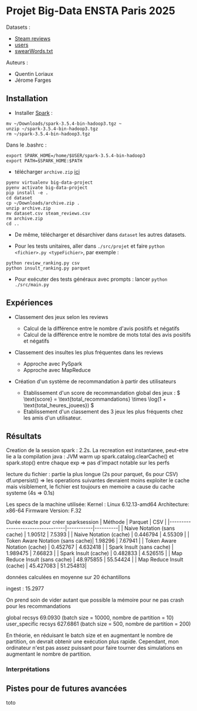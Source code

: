 # Projet Big-Data ENSTA Paris 2025

Datasets :
- [Steam reviews](https://www.kaggle.com/datasets/andrewmvd/steam-reviews)
- [users](https://www.kaggle.com/datasets/bossadapt/public-steam-users-reviews-games-and-friends)
- [swearWords.txt](http://www.bannedwordlist.com/lists/swearWords.txt)

Auteurs :
- Quentin Loriaux
- Jérome Farges

## Installation

- Installer [Spark](https://dlcdn.apache.org/spark/spark-3.5.4/spark-3.5.4-bin-hadoop3.tgz) :
```
mv ~/Downloads/spark-3.5.4-bin-hadoop3.tgz ~
unzip ~/spark-3.5.4-bin-hadoop3.tgz
rm ~/spark-3.5.4-bin-hadoop3.tgz
```

Dans le .bashrc :
```
export SPARK_HOME=/home/$USER/spark-3.5.4-bin-hadoop3
export PATH=$SPARK_HOME:$PATH

```

- télécharger `archive.zip` [ici](https://www.kaggle.com/datasets/andrewmvd/steam-reviews)

```
pyenv virtualenv big-data-project
pyenv activate big-data-project
pip install -e .
cd dataset
cp ~/Downloads/archive.zip .
unzip archive.zip
mv dataset.csv steam_reviews.csv
rm archive.zip
cd ..

```

- De même, télécharger et désarchiver dans `dataset` les autres datasets.

- Pour les tests unitaires, aller dans `./src/projet` et faire `python <fichier>.py <typeFichier>`, par exemple :

```
python review_ranking.py csv
python insult_ranking.py parquet 
```

- Pour exécuter des tests généraux avec prompts : lancer `python ./src/main.py`

## Expériences

- Classement des jeux selon les reviews
    - Calcul de la différence entre le nombre d'avis positifs et négatifs
    - Calcul de la différence entre le nombre de mots total des avis positifs et négatifs

- Classement des insultes les plus fréquentes dans les reviews
    - Approche avec PySpark
    - Approche avec MapReduce

- Création d'un système de recommandation à partir des utilisateurs
    - Etablissement d'un score de recommandation global des jeux : $ \text{score} = \text{total\_recommandations} \times \log(1 + \text{total\_heures\_jouees}) $
    - Etablissement d'un classement des 3 jeux les plus fréquents chez les amis d'un utilisateur.


## Résultats

Creation de la session spark : 2.2s.
La recreation est instantanee, peut-etre lie a la compilation java : JVM warm up
spark.catalog.clearCache() et spark.stop() entre chaque exp => pas d'impact notable sur les perfs


lecture du fichier : partie la plus longue (2s pour parquet, 6s pour CSV)
df.unpersist() => les operations suivantes devraient moins exploiter le cache mais visiblement, le fichier est toujours en memoire a cause du cache systeme (4s => 0.1s)

Les specs de la machine utilisée:
Kernel : Linux 6.12.13-amd64
Architecture: x86-64
Firmware Version: F.32

Durée exacte pour créer sparksession
| Méthode                          | Parquet    | CSV     |
|----------------------------------|-----------|----------|
| Naive Notation (sans cache)      | 1.90512   | 7.5393   |
| Naive Notation (cache)           | 0.446794  | 4.55309  |
| Token Aware Notation (sans cache)| 1.98296   | 7.67941  |
| Token Aware Notation (cache)     | 0.452767  | 4.632418 |
| Spark Insult (sans cache)        | 1.989475  | 7.66823  |
| Spark Insult (cache)             | 0.482833  | 4.526515 |
| Map Reduce Insult (sans cache)   | 48.975855 | 55.54424 |
| Map Reduce Insult (cache)        | 45.427083 | 51.254813|

données calculées en moyenne sur 20 échantillons


ingest : 15.2977

On prend soin de vider autant que possible la mémoire pour ne pas crash pour les recommandations

global recsys 69.0930 (batch size = 10000, nombre de partition = 10)
user_specific recsys 627.6861 (batch size = 500, nombre de partition = 200)

En théorie, en réduisant le batch size et en augmentant le nombre de partition, on devrait obtenir une exécution plus rapide. Cependant, mon ordinateur n'est pas assez puissant pour faire tourner des simulations en augmentant le nombre de partition.


### Interprétations



## Pistes pour de futures avancées

toto